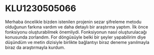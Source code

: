 # KLU1230505066
Merhaba öncelikle bizden istenilen projenin sezar şifreleme metodu olduğunun farkına vardım ve daha detaylı bir araştırma yaptım.
İlk önce fonksiyonu oluşturabilmek önemliydi. Fonksiyonun nasıl oluşturulacağı konusunda zorlandım. For döngüsüyle belki bir şeyler yapabilirim diye düşündüm ve metin dizisiyle birlikte
bağlantıyı biraz deneme yanılmayla biraz da araştırmayla kurdum. 







